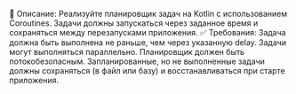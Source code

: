 📄 Описание:
Реализуйте планировщик задач на Kotlin с использованием Coroutines. 
Задачи должны запускаться через заданное время и сохраняться между перезапусками приложения.
✅ Требования:
Задача должна быть выполнена не раньше, чем через указанную delay.
Задачи могут выполняться параллельно.
Планировщик должен быть потокобезопасным.
Запланированные, но не выполненные задачи должны сохраняться (в файл или базу) и восстанавливаться при старте приложения.